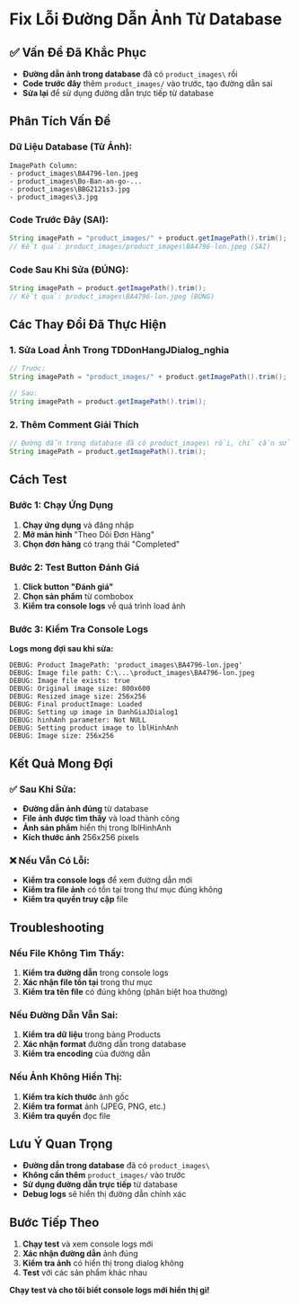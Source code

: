 # Fix Lỗi Đường Dẫn Ảnh Từ Database

## ✅ Vấn Đề Đã Khắc Phục
- **Đường dẫn ảnh trong database** đã có `product_images\` rồi
- **Code trước đây** thêm `product_images/` vào trước, tạo đường dẫn sai
- **Sửa lại** để sử dụng đường dẫn trực tiếp từ database

## Phân Tích Vấn Đề

### Dữ Liệu Database (Từ Ảnh):
```
ImagePath Column:
- product_images\BA4796-lon.jpeg
- product_images\Bo-Ban-an-go-...
- product_images\BBG2121s3.jpg
- product_images\3.jpg
```

### Code Trước Đây (SAI):
```java
String imagePath = "product_images/" + product.getImagePath().trim();
// Kết quả: product_images/product_images\BA4796-lon.jpeg (SAI)
```

### Code Sau Khi Sửa (ĐÚNG):
```java
String imagePath = product.getImagePath().trim();
// Kết quả: product_images\BA4796-lon.jpeg (ĐÚNG)
```

## Các Thay Đổi Đã Thực Hiện

### 1. **Sửa Load Ảnh Trong TDDonHangJDialog_nghia**
```java
// Trước:
String imagePath = "product_images/" + product.getImagePath().trim();

// Sau:
String imagePath = product.getImagePath().trim();
```

### 2. **Thêm Comment Giải Thích**
```java
// Đường dẫn trong database đã có product_images\ rồi, chỉ cần sử dụng trực tiếp
String imagePath = product.getImagePath().trim();
```

## Cách Test

### Bước 1: Chạy Ứng Dụng
1. **Chạy ứng dụng** và đăng nhập
2. **Mở màn hình** "Theo Dõi Đơn Hàng"
3. **Chọn đơn hàng** có trạng thái "Completed"

### Bước 2: Test Button Đánh Giá
1. **Click button "Đánh giá"**
2. **Chọn sản phẩm** từ combobox
3. **Kiểm tra console logs** về quá trình load ảnh

### Bước 3: Kiểm Tra Console Logs
**Logs mong đợi sau khi sửa:**
```
DEBUG: Product ImagePath: 'product_images\BA4796-lon.jpeg'
DEBUG: Image file path: C:\...\product_images\BA4796-lon.jpeg
DEBUG: Image file exists: true
DEBUG: Original image size: 800x600
DEBUG: Resized image size: 256x256
DEBUG: Final productImage: Loaded
DEBUG: Setting up image in DanhGiaJDialog1
DEBUG: hinhAnh parameter: Not NULL
DEBUG: Setting product image to lblHinhAnh
DEBUG: Image size: 256x256
```

## Kết Quả Mong Đợi

### ✅ Sau Khi Sửa:
- **Đường dẫn ảnh đúng** từ database
- **File ảnh được tìm thấy** và load thành công
- **Ảnh sản phẩm** hiển thị trong lblHinhAnh
- **Kích thước ảnh** 256x256 pixels

### ❌ Nếu Vẫn Có Lỗi:
- **Kiểm tra console logs** để xem đường dẫn mới
- **Kiểm tra file ảnh** có tồn tại trong thư mục đúng không
- **Kiểm tra quyền truy cập** file

## Troubleshooting

### Nếu File Không Tìm Thấy:
1. **Kiểm tra đường dẫn** trong console logs
2. **Xác nhận file tồn tại** trong thư mục
3. **Kiểm tra tên file** có đúng không (phân biệt hoa thường)

### Nếu Đường Dẫn Vẫn Sai:
1. **Kiểm tra dữ liệu** trong bảng Products
2. **Xác nhận format** đường dẫn trong database
3. **Kiểm tra encoding** của đường dẫn

### Nếu Ảnh Không Hiển Thị:
1. **Kiểm tra kích thước** ảnh gốc
2. **Kiểm tra format** ảnh (JPEG, PNG, etc.)
3. **Kiểm tra quyền** đọc file

## Lưu Ý Quan Trọng
- **Đường dẫn trong database** đã có `product_images\`
- **Không cần thêm** `product_images/` vào trước
- **Sử dụng đường dẫn trực tiếp** từ database
- **Debug logs** sẽ hiển thị đường dẫn chính xác

## Bước Tiếp Theo
1. **Chạy test** và xem console logs mới
2. **Xác nhận đường dẫn** ảnh đúng
3. **Kiểm tra ảnh** có hiển thị trong dialog không
4. **Test** với các sản phẩm khác nhau

**Chạy test và cho tôi biết console logs mới hiển thị gì!**
